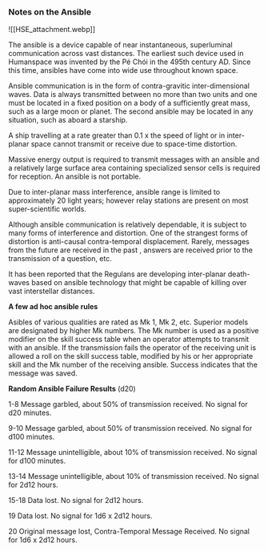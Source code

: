 ### Notes on the Ansible

![[HSE_attachment.webp]]

The ansible is a device capable of near instantaneous, superluminal communication across vast distances. The earliest such device used in Humanspace was invented by the Pé Chói in the 495th century AD. Since this time, ansibles have come into wide use throughout known space.

Ansible communication is in the form of contra-gravitic inter-dimensional waves. Data is always transmitted between no more than two units and one must be located in a fixed position on a body of a sufficiently great mass, such as a large moon or planet. The second ansible may be located in any situation, such as aboard a starship.

A ship travelling at a rate greater than 0.1 x the speed of light or in inter-planar space cannot transmit or receive due to space-time distortion.

Massive energy output is required to transmit messages with an ansible and a relatively large surface area containing specialized sensor cells is required for reception. An ansible is not portable.

Due to inter-planar mass interference, ansible range is limited to approximately 20 light years; however relay stations are present on most super-scientific worlds.

Although ansible communication is relatively dependable, it is subject to many forms of interference and distortion. One of the strangest forms of distortion is anti-causal contra-temporal displacement. Rarely, messages from the future are received in the past , answers are received prior to the transmission of a question, etc.

It has been reported that the Regulans are developing inter-planar death-waves based on ansible technology that might be capable of killing over vast interstellar distances.

**A few ad hoc ansible rules**

Asibles of various qualities are rated as Mk 1, Mk 2, etc. Superior models are designated by higher Mk numbers. The Mk number is used as a positive modifier on the skill success table when an operator attempts to transmit with an ansible. If the transmission fails the operator of the receiving unit is allowed a roll on the skill success table, modified by his or her appropriate skill and the Mk number of the receiving ansible. Success indicates that the message was saved.

**Random Ansible Failure Results** (d20)

1-8 Message garbled, about 50% of transmission received. No signal for d20 minutes.

9-10 Message garbled, about 50% of transmission received. No signal for d100 minutes.

11-12 Message unintelligible, about 10% of transmission received. No signal for d100 minutes.

13-14 Message unintelligible, about 10% of transmission received. No signal for 2d12 hours.

15-18 Data lost. No signal for 2d12 hours.

19 Data lost. No signal for 1d6 x 2d12 hours.

20 Original message lost, Contra-Temporal Message Received. No signal for 1d6 x 2d12 hours.
